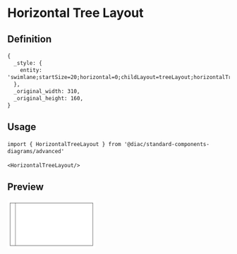 # Horizontal Tree Layout

## Definition

```
{
  _style: { 
    entity: 'swimlane;startSize=20;horizontal=0;childLayout=treeLayout;horizontalTree=1;sortEdges=1;resizable=0;containerType=tree;fontSize=12;',
  },
  _original_width: 310,
  _original_height: 160,
}
```

## Usage

```
import { HorizontalTreeLayout } from '@diac/standard-components-diagrams/advanced'

<HorizontalTreeLayout/>
```

## Preview

<img src="./horizontal-tree-layout.png" width="200"/>
